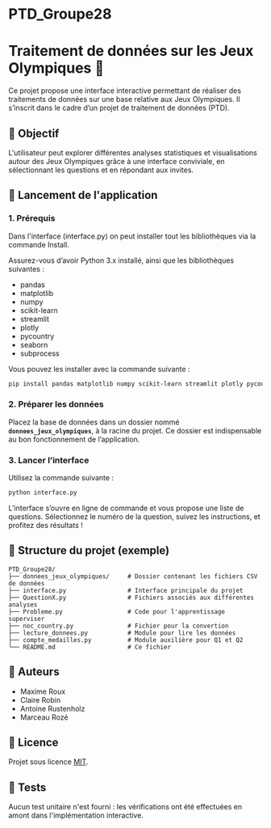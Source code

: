 # PTD_Groupe28

# Traitement de données sur les Jeux Olympiques 🏅

Ce projet propose une interface interactive permettant de réaliser des traitements de données sur une base relative aux Jeux Olympiques. Il s’inscrit dans le cadre d’un projet de traitement de données (PTD).

## 🎯 Objectif

L'utilisateur peut explorer différentes analyses statistiques et visualisations autour des Jeux Olympiques grâce à une interface conviviale, en sélectionnant les questions et en répondant aux invites.

## 🚀 Lancement de l'application

### 1. Prérequis

Dans l'interface (interface.py) on peut installer tout les bibliothèques via la commande Install.

Assurez-vous d’avoir Python 3.x installé, ainsi que les bibliothèques suivantes :

- pandas
- matplotlib
- numpy
- scikit-learn
- streamlit
- plotly
- pycountry
- seaborn
- subprocess

Vous pouvez les installer avec la commande suivante :

```bash
pip install pandas matplotlib numpy scikit-learn streamlit plotly pycountry seaborn
```

### 2. Préparer les données

Placez la base de données dans un dossier nommé **`donnees_jeux_olympiques`**, à la racine du projet. Ce dossier est indispensable au bon fonctionnement de l’application.

### 3. Lancer l’interface

Utilisez la commande suivante :

```bash
python interface.py
```

L’interface s’ouvre en ligne de commande et vous propose une liste de questions. Sélectionnez le numéro de la question, suivez les instructions, et profitez des résultats !

## 📁 Structure du projet (exemple)

```text
PTD_Groupe28/
├── donnees_jeux_olympiques/     # Dossier contenant les fichiers CSV de données
├── interface.py                 # Interface principale du projet
├── QuestionX.py                 # Fichiers associés aux différentes analyses
├── Probleme.py                  # Code pour l'apprentissage superviser
├── noc_country.py               # Fichier pour la convertion
├── lecture_donnees.py           # Module pour lire les données
├── compte_medailles.py          # Module auxilière pour Q1 et Q2
└── README.md                    # Ce fichier
```

## 👥 Auteurs

- Maxime Roux
- Claire Robin
- Antoine Rustenholz
- Marceau Rozé

## 📄 Licence

Projet sous licence [MIT](https://opensource.org/licenses/MIT).

## 🧪 Tests

Aucun test unitaire n'est fourni : les vérifications ont été effectuées en amont dans l'implémentation interactive.
